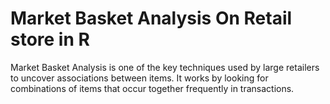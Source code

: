 # Market Basket Analysis On Retail store in R
Market Basket Analysis is one of the key techniques used by large retailers to uncover associations between items. It works by looking for combinations of items that occur together frequently in transactions.
